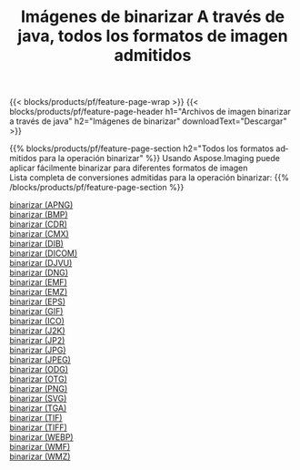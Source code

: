 ﻿---
title: Imágenes de binarizar A través de java, todos los formatos de imagen admitidos 
weight: 3920
url: /es/java/binarize 
lang: es
langdirlevel: 2
locales: zh-hans,ja,it,ru,de,es,fr,nl,id,lt,pl,pt,vi,tr,ko,zh-hant,ar,hi,th,sv,cs,uk,he
description: Usando Aspose.Imaging puede fácilmente binarizar imágenes a través de java
---

{{< blocks/products/pf/feature-page-wrap >}}
{{< blocks/products/pf/feature-page-header h1="Archivos de imagen binarizar a través de java" h2="Imágenes de binarizar" downloadText="Descargar" >}}


{{% blocks/products/pf/feature-page-section  h2="Todos los formatos admitidos para la operación binarizar" %}}
Usando Aspose.Imaging puede aplicar fácilmente binarizar para diferentes formatos de imagen
<br/>
Lista completa de conversiones admitidas para la operación binarizar:
{{% /blocks/products/pf/feature-page-section %}}
<div class="container-fluid productfamilypage bg-gray">
    <div class="convertypes bg-gray agp-content section">
        <div class="container">
		<div class="row other-converters">
		    <div class='col-md-2 other-converter remove-lp remove-rp'><a href="/imaging/es/java/binarize/apng" >binarizar (APNG)</a></div><div class='col-md-2 other-converter remove-lp remove-rp'><a href="/imaging/es/java/binarize/bmp" >binarizar (BMP)</a></div><div class='col-md-2 other-converter remove-lp remove-rp'><a href="/imaging/es/java/binarize/cdr" >binarizar (CDR)</a></div><div class='col-md-2 other-converter remove-lp remove-rp'><a href="/imaging/es/java/binarize/cmx" >binarizar (CMX)</a></div><div class='col-md-2 other-converter remove-lp remove-rp'><a href="/imaging/es/java/binarize/dib" >binarizar (DIB)</a></div><div class='col-md-2 other-converter remove-lp remove-rp'><a href="/imaging/es/java/binarize/dicom" >binarizar (DICOM)</a></div><div class='col-md-2 other-converter remove-lp remove-rp'><a href="/imaging/es/java/binarize/djvu" >binarizar (DJVU)</a></div><div class='col-md-2 other-converter remove-lp remove-rp'><a href="/imaging/es/java/binarize/dng" >binarizar (DNG)</a></div><div class='col-md-2 other-converter remove-lp remove-rp'><a href="/imaging/es/java/binarize/emf" >binarizar (EMF)</a></div><div class='col-md-2 other-converter remove-lp remove-rp'><a href="/imaging/es/java/binarize/emz" >binarizar (EMZ)</a></div><div class='col-md-2 other-converter remove-lp remove-rp'><a href="/imaging/es/java/binarize/eps" >binarizar (EPS)</a></div><div class='col-md-2 other-converter remove-lp remove-rp'><a href="/imaging/es/java/binarize/gif" >binarizar (GIF)</a></div><div class='col-md-2 other-converter remove-lp remove-rp'><a href="/imaging/es/java/binarize/ico" >binarizar (ICO)</a></div><div class='col-md-2 other-converter remove-lp remove-rp'><a href="/imaging/es/java/binarize/j2k" >binarizar (J2K)</a></div><div class='col-md-2 other-converter remove-lp remove-rp'><a href="/imaging/es/java/binarize/jp2" >binarizar (JP2)</a></div><div class='col-md-2 other-converter remove-lp remove-rp'><a href="/imaging/es/java/binarize/jpg" >binarizar (JPG)</a></div><div class='col-md-2 other-converter remove-lp remove-rp'><a href="/imaging/es/java/binarize/jpeg" >binarizar (JPEG)</a></div><div class='col-md-2 other-converter remove-lp remove-rp'><a href="/imaging/es/java/binarize/odg" >binarizar (ODG)</a></div><div class='col-md-2 other-converter remove-lp remove-rp'><a href="/imaging/es/java/binarize/otg" >binarizar (OTG)</a></div><div class='col-md-2 other-converter remove-lp remove-rp'><a href="/imaging/es/java/binarize/png" >binarizar (PNG)</a></div><div class='col-md-2 other-converter remove-lp remove-rp'><a href="/imaging/es/java/binarize/svg" >binarizar (SVG)</a></div><div class='col-md-2 other-converter remove-lp remove-rp'><a href="/imaging/es/java/binarize/tga" >binarizar (TGA)</a></div><div class='col-md-2 other-converter remove-lp remove-rp'><a href="/imaging/es/java/binarize/tif" >binarizar (TIF)</a></div><div class='col-md-2 other-converter remove-lp remove-rp'><a href="/imaging/es/java/binarize/tiff" >binarizar (TIFF)</a></div><div class='col-md-2 other-converter remove-lp remove-rp'><a href="/imaging/es/java/binarize/webp" >binarizar (WEBP)</a></div><div class='col-md-2 other-converter remove-lp remove-rp'><a href="/imaging/es/java/binarize/wmf" >binarizar (WMF)</a></div><div class='col-md-2 other-converter remove-lp remove-rp'><a href="/imaging/es/java/binarize/wmz" >binarizar (WMZ)</a></div>
                </div>
        </div>
    </div>
</div>
<br/>
